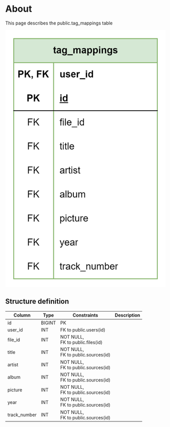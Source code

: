 # About

This page describes the public.tag_mappings table

![Alt text](tag_mappings.png)

## Structure definition

| Column | Type | Constraints | Description |
| - | - | - | - |
| id | BIGINT | PK |
| user_id | INT | FK to public.users(id) |
| file_id | INT | NOT NULL,<br/> FK to public.files(id) |
| title | INT | NOT NULL,<br/> FK to public.sources(id) |
| artist | INT | NOT NULL,<br/> FK to public.sources(id) |
| album | INT | NOT NULL,<br/> FK to public.sources(id) |
| picture | INT | NOT NULL,<br/> FK to public.sources(id) |
| year | INT | NOT NULL,<br/> FK to public.sources(id) |
| track_number | INT | NOT NULL,<br/> FK to public.sources(id) |
